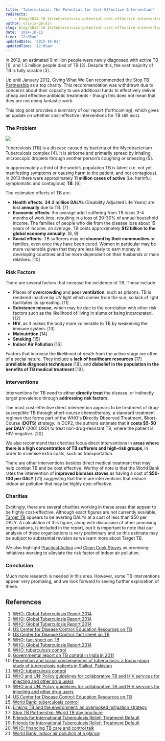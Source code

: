 ```yaml
---
title: 'Tuberculosis: The Potential for Cost-Effective Intervention'
redirects:
    - blog/2014-10-14/tuberculosis-potential-cost-effective-intervention
author: olivia-goldin
slug: blog/2014-10-14/tuberculosis-potential-cost-effective-intervention
date: '2014-10-15'
time: '12:05am'
updatedDate: '2015-10-01'
updatedTime: '12:05am'
---
```

In 2012, an estimated 9 million people were newly diagnosed with active TB [1], and 1.5 million people died of TB [2]. Despite this, the vast majority of TB is fully curable [3].

Up until January 2012, Giving What We Can recommended the [Stop TB Partnership](http://www.stoptb.org/) as a top charity. This recommendation was withdrawn due to concerns about their capacity to use additional funds to effectively deliver cheap and effective antibiotic treatments - though this does not mean that they are not doing fantastic work.

This blog post provides a summary of our report (forthcoming), which gives an update on whether cost-effective interventions for TB still exist.

### The Problem

![](/images/uploads/tb_control.jpg)

Tuberculosis (TB) is a disease caused by bacteria of the Mycobacterium Tuberculosis complex [4]. It is airborne and primarily spread by inhaling microscopic droplets through another person’s coughing or sneezing [5].

In approximately a third of the world’s population TB is latent (i.e. not yet manifesting symptoms or causing harm to the patient, and not contagious). In 2013 there were approximately **11 million cases of active** (i.e. harmful, symptomatic and contagious) **TB**. [6]

The estimated effects of TB are:

*   **Health effects**: **34.2 million DALYs** (Disability Adjusted Life Years) are lost **annually** due to TB. [7]
*   **Economic effects**: the average adult suffering from TB loses 3-4 months of work time, resulting in a loss of 20-30% of annual household income. The families of people who die from the disease lose about 15 years of income, on average. TB costs approximately **$12 billion to the global economy annually**. [8, 9]
*   **Social effects**: TB sufferers may be **shunned by their communities** or families, even once they have been cured. Women in particular may be more vulnerable given that they are less likely to earn money in developing countries and be more dependent on their husbands or male relatives. [10]

### Risk Factors

There are several factors that increase the incidence of TB. These include:

*   Places of **overcrowding** and **poor ventilation**, such as prisons. TB is rendered inactive by UV light which comes from the sun, so lack of light facilitates its spreading. [11]
*   **Substance misuse**, which may be due to the correlation with other risk factors such as the likelihood of living in slums or being incarcerated. [12]
*   **HIV**, as it makes the body more vulnerable to TB by weakening the immune system. [13]
*   **Malnutrition** [14]
*   **Smoking** [15]
*   **Indoor Air Pollution** [16]

Factors that increase the likelihood of death from the active stage are often of a social nature. They include a **lack of healthcare resources** [17] **unreliable diagnosis techniques** [18], and **disbelief in the population in the benefits of TB medical treatment** [19].

### Interventions

Interventions for TB need to either **directly treat** the disease, or indirectly target prevalence through **addressing risk factors**.

The most cost-effective direct intervention appears to be treatment of drug-susceptible TB through short-course chemotherapy, a standard treatment regimen that forms part of the WHO's **D**irectly **O**bserved **T**reatment, **S**hort-Course (**DOTS**) strategy. In DCP2, the authors estimate that it **costs $5-50 per DALY** (2001 USD) to treat non-drug-resistant TB, where the patient is HIV-negative. [20]

We also recommend that charities focus direct interventions in **areas where there is a high concentration of TB sufferers and high-risk groups**, in order to minimise extra costs, such as transportation.

There are other interventions besides direct medical treatment that may help combat TB and be cost effective. Worthy of note is that the World Bank rates the intervention of **improved biomass stoves** as having a cost of **$50-100 per DALY** [21] suggesting that there are interventions that reduce indoor air pollution that may be highly cost-effective.

### Charities

Excitingly, there are several charities working in these areas that appear to be highly cost-effective. Although exact figures are not currently available, [Target TB](http://www.targettb.org.uk/) appears to be averting DALYs at a cost of less than $50 per DALY. A calculation of this figure, along with discussion of other promising organisations, is included in the report, but it is important to note that our analysis of these organisations is very preliminary and so this estimate may be subject to substantial revision as we learn more about Target TB.

We also highlight [Practical Action](http://practicalaction.org/) and [Clean Cook Stoves](http://www.cleancookstoves.org/) as promising initiatives working to alleviate the risk factor of indoor air pollution.

### Conclusion

Much more research is needed in this area. However, some TB interventions appear very promising, and we look forward to seeing further exploration of these.

## References

1.  [WHO: Global Tuberculosis Report 2014](http://apps.who.int/iris/bitstream/10665/137094/1/9789241564809_eng.pdf?ua=1 )
2.  [WHO: Global Tuberculosis Report 2014](http://apps.who.int/iris/bitstream/10665/137094/1/9789241564809_eng.pdf?ua=1 )
3.  [WHO: Global Tuberculosis Report 2014](http://apps.who.int/iris/bitstream/10665/137094/1/9789241564809_eng.pdf?ua=1 )
4.  [US Center for Disease Control: Education Resources on TB](http://www.cdc.gov/tb/education/corecurr/pdf/chapter2.pdf)
5.  [US Center for Disease Control: fact sheet on TB](http://www.cdc.gov/tb/publications/factsheets/general/ltbiandactivetb.htm )
6.  [WHO: fact sheet on TB](http://www.who.int/mediacentre/factsheets/fs104/en/)
7.  [WHO: Global Tuberculosis Report 2014](http://apps.who.int/iris/bitstream/10665/137094/1/9789241564809_eng.pdf?ua=1)
8.  [WHO: tuberculosis control](http://www.who.int/trade/distance_learning/gpgh/gpgh3/en/index6.html )
9.  [Governmental report on TB control in India in 2011](http://tbcindia.nic.in/pdfs/RNTCP%20TB%20India%202011.pdf )
10.  [Perception and social consequences of tuberculosis: a focus group study of tuberculosis patients in Sialkot, Pakistan](http://ac.els-cdn.com/027795369500129U/1-s2.0-027795369500129U-main.pdf?_tid=caff88c2-3f15-11e4-b638-00000aab0f26&acdnat=1411032536_5766940718bf421c7ed9cafc7e3db80c )
11.  [WHO: tuberculosis control]( http://www.who.int/trade/distance_learning/gpgh/gpgh3/en/index3.html)
12.  [WHO and UN: Policy guidelines for collaborative TB and HIV services for injecting and other drug users]( http://whqlibdoc.who.int/publications/2008/9789241596930_eng.pdf)
13.  [WHO and UN: Policy guidelines for collaborative TB and HIV services for injecting and other drug users]( http://whqlibdoc.who.int/publications/2008/9789241596930_eng.pdf)
14.  [US Center for Disease Control: Education Resources on TB](http://www.cdc.gov/tb/education/corecurr/pdf/chapter2.pdf)
15.  [World Bank: tuberculosis control]( http://www.worldbank.org/en/topic/health/brief/tuberculosis-control)
16.  [Linking TB and the environment: an overlooked mitigation strategy](http://www.ncbi.nlm.nih.gov/pmc/articles/PMC2592293/)
17.  [Stop TB Partnership: World TB day brochure](http://www.stoptb.org/assets/documents/resources/publications/acsm/WORLD_TB_DAY_BROCHURE_14March.pdf)
18.  [Friends for International Tuberculosis Relief: Treatment Default](http://www.tbhelp.org/?page_id=876)
19.  [Friends for International Tuberculosis Relief: Treatment Default](http://www.tbhelp.org/?page_id=876)
20.  [WHO: financing TB care and control talk](http://hstalks.com/main/view_talk.php?t=2511&r=686&c=252)
21.  [World Bank: indoor air pollution at a glance](https://openknowledge.worldbank.org/bitstream/handle/10986/9723/209460BRI0ENGL10Box345620B01PUBLIC1.pdf?sequence=1)